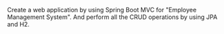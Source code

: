  Create a web application by using Spring Boot MVC for "Employee Management System". And perform all the CRUD operations by using JPA and H2.